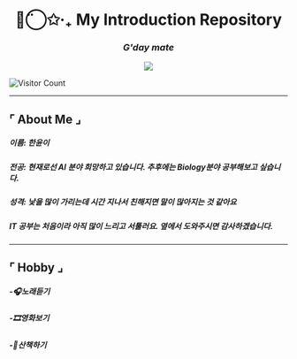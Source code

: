 


<h1 align="center">◡̈⃝✩‧₊ My Introduction Repository </h1>
<h3 align="center"><i>G'day mate</i></h3>

<p align="center">
  <!-- Animated typing SVG -->
  <img src="https://readme-typing-svg.demolab.com?font=JetBrains+Mono&size=20&pause=1000&center=true&vCenter=true&width=700&lines=Database+%F0%9F%A4%96+%C2%B7+Management+%F0%9F%93%9A+%C2%B7+Systems+%F0%9F%9A%80;Han%2C+Yun%2C+Yi;Whisper+%2B+GPT+%2F+RAG+%2F+PyTorch+Projects" />
</p>

![Visitor Count](https://visitor-badge.laobi.icu/badge?page_id=yunyiverse0.yunyiverse0)

---

## ⌜ About Me ⌟

##### 이름: 한윤이
##### 전공: 현재로선 AI 분야 희망하고 있습니다. 추후에는 Biology분야 공부해보고 싶습니다.
##### 성격: 낯을 많이 가리는데 시간 지나서 친해지면 말이 많아지는 것 같아요
##### IT 공부는 처음이라 아직 많이 느리고 서툴러요. 옆에서 도와주시면 감사하겠습니다.

---

## ⌜ Hobby ⌟

##### -🎧노래듣기
##### -🎞️영화보기
##### -🍃산책하기






